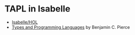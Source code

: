 # TAPL in Isabelle

- [Isabelle/HOL](https://isabelle.in.tum.de/)
- [Types and Programming Languages](https://www.cis.upenn.edu/~bcpierce/tapl/) by Benjamin C. Pierce
